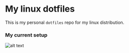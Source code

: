 # My linux dotfiles

This is my personal ```dotfiles``` repo for my linux distribution. 

### My current setup

![alt text](http://i.imgur.com/kwMJunu.png "Current setup")

